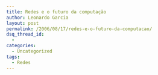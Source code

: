 ```yaml
---
title: Redes e o futuro da computação
author: Leonardo Garcia
layout: post
permalink: /2006/08/17/redes-e-o-futuro-da-computacao/
dsq_thread_id:
  - 
categories:
  - Uncategorized
tags:
  - Redes
---
```

# 

